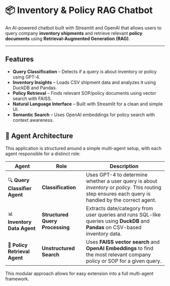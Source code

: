 # 📦 Inventory & Policy RAG Chatbot

An AI-powered chatbot built with Streamlit and OpenAI that allows users to query company **inventory shipments** and retrieve relevant **policy documents** using **Retrieval-Augmented Generation (RAG)**.

---

## Features

-  **Query Classification** – Detects if a query is about inventory or policy using GPT-4.
-  **Inventory Insights** – Loads CSV shipment data and analyzes it using DuckDB and Pandas.
-  **Policy Retrieval** – Finds relevant SOP/policy documents using vector search with FAISS.
-  **Natural Language Interface** – Built with Streamlit for a clean and simple UI.
-  **Semantic Search** – Uses OpenAI embeddings for policy search with context awareness.

## 🤖 Agent Architecture

This application is structured around a simple multi-agent setup, with each agent responsible for a distinct role:

| Agent | Role | Description |
|-------|------|-------------|
| 🔍 **Query Classifier Agent** | **Classification** | Uses GPT-4 to determine whether a user query is about _inventory_ or _policy_. This routing step ensures each query is handled by the correct agent. |
| 📊 **Inventory Data Agent** | **Structured Query Processing** | Extracts date/category from user queries and runs SQL-like queries using **DuckDB** and **Pandas** on CSV-based inventory data. |
| 📄 **Policy Retrieval Agent** | **Unstructured Search** | Uses **FAISS vector search** and **OpenAI Embeddings** to find the most relevant company policy or SOP for a given query. |

This modular approach allows for easy extension into a full multi-agent framework.
